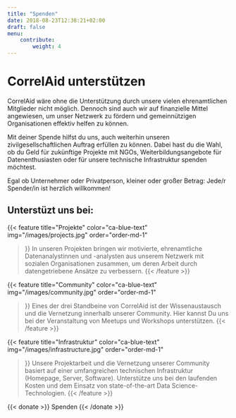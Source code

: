 ```yaml
---
title: "Spenden"
date: 2018-08-23T12:38:21+02:00
draft: false
menu: 
    contribute:
        weight: 4
---
```


# CorrelAid unterstützen


CorrelAid wäre ohne die Unterstützung durch unsere vielen ehrenamtlichen Mitglieder nicht möglich. Dennoch sind auch wir auf finanzielle Mittel angewiesen, um unser Netzwerk zu fördern und gemeinnützigen Organisationen effektiv helfen zu können.

Mit deiner Spende hilfst du uns, auch weiterhin unseren zivilgesellschaftlichen Auftrag erfüllen zu können. Dabei hast du die Wahl, ob du Geld für zukünftige Projekte mit NGOs, Weiterbildungsangebote für Datenenthusiasten oder für unsere technische Infrastruktur spenden möchtest.

Egal ob Unternehmer oder Privatperson, kleiner oder großer Betrag: Jede/r Spender/in ist herzlich willkommen!

## Unterstüzt uns bei:

{{< feature 
    title="Projekte" 
    color="ca-blue-text"
    img="/images/projects.jpg"
    order="order-md-1"
>}}
    In unseren Projekten bringen wir motivierte, ehrenamtliche Datenanalystinnen und -analysten aus unserem Netzwerk mit sozialen Organisationen zusammen, um deren Arbeit durch datengetriebene Ansätze zu verbessern.
{{< /feature >}}


{{< feature 
    title="Community" 
    color="ca-blue-text"
    img="/images/community.jpg"
    order="order-md-1"
>}}
    Eines der drei Standbeine von CorrelAid ist der Wissenaustausch und die Vernetzung innerhalb unserer Community. Hier kannst Du uns bei der Veranstaltung von Meetups und Workshops unterstützen.
{{< /feature >}}

{{< feature 
    title="Infrastruktur" 
    color="ca-blue-text"
    img="/images/infrastructure.jpg"
    order="order-md-1"
>}}
    Unsere Projektarbeit und die Vernetzung unserer Community basiert auf einer umfangreichen technischen Infrastruktur (Homepage, Server, Software). Unterstütze uns bei den laufenden Kosten und dem Einsatz von state-of-the-art Data Science-Technologien.
{{< /feature >}}




{{< donate >}}
    Spenden
{{< /donate >}}